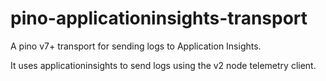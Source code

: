 # pino-applicationinsights-transport

A pino v7+ transport for sending logs to Application Insights.

It uses applicationinsights to send logs using the v2 node telemetry client.

